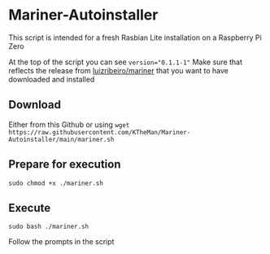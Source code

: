 # Mariner-Autoinstaller

This script is intended for a fresh Rasbian Lite installation on a Raspberry Pi Zero

At the top of the script you can see
`version="0.1.1-1"`
Make sure that reflects the release from [luizribeiro/mariner](https://github.com/luizribeiro/mariner/releases) that you want to have downloaded and installed

## Download
Either from this Github or using
`wget https://raw.githubusercontent.com/KTheMan/Mariner-Autoinstaller/main/mariner.sh`

## Prepare for execution
`sudo chmod +x ./mariner.sh`

## Execute
`sudo bash ./mariner.sh`

Follow the prompts in the script

